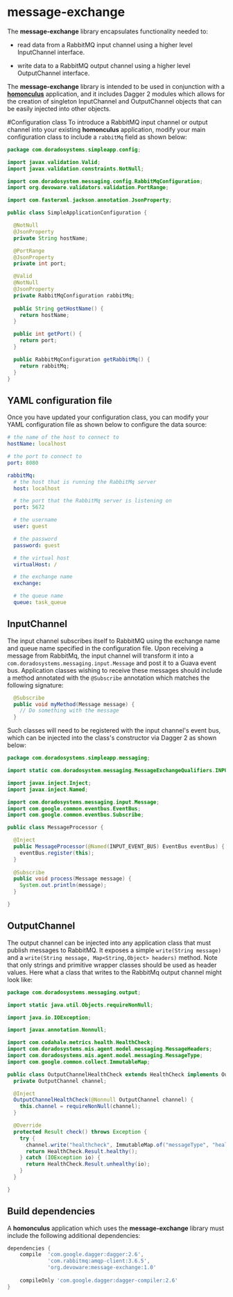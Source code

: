 # message-exchange

The **message-exchange** library encapsulates functionality needed to:

* read data from a RabbitMQ input channel using a higher level InputChannel interface.

* write data to a RabbitMQ output channel using a higher level OutputChannel interface.  

The **message-exchange** library is intended to be used in conjunction with a
**[homonculus](https://github.com/cpdevoto/devoware-utils/tree/master/homonculus)** application, and it includes Dagger 2 modules
which allows for the creation of singleton InputChannel and OutputChannel objects that can be easily injected into other objects.

#Configuration class
To introduce a RabbitMQ input channel or output channel into your existing **homonculus** application, modify your main configuration class to
include a ```rabbitMq``` field as shown below:

```java
package com.doradosystems.simpleapp.config;

import javax.validation.Valid;
import javax.validation.constraints.NotNull;

import com.doradosystem.messaging.config.RabbitMqConfiguration;
import org.devoware.validators.validation.PortRange;

import com.fasterxml.jackson.annotation.JsonProperty;

public class SimpleApplicationConfiguration {

  @NotNull
  @JsonProperty
  private String hostName;

  @PortRange
  @JsonProperty
  private int port;

  @Valid
  @NotNull
  @JsonProperty
  private RabbitMqConfiguration rabbitMq;
  
  public String getHostName() {
    return hostName;
  }

  public int getPort() {
    return port;
  }

  public RabbitMqConfiguration getRabbitMq() {
    return rabbitMq;
  }
}
```
## YAML configuration file

Once you have updated your configuration class, you can modify your YAML configuration file as shown below to configure the data source:

```yaml
# the name of the host to connect to
hostName: localhost

# the port to connect to
port: 8080

rabbitMq:
  # the host that is running the RabbitMq server
  host: localhost

  # the port that the RabbitMq server is listening on
  port: 5672

  # the username
  user: guest

  # the password
  password: guest

  # the virtual host
  virtualHost: /

  # the exchange name
  exchange:  

  # the queue name
  queue: task_queue
```

## InputChannel
The input channel subscribes itself to RabbitMQ using the exchange name and queue name specified in the configuration file. Upon
receiving a message from RabbitMq, the input channel will transform it into a ```com.doradosystems.messaging.input.Message``` and
post it to a Guava event bus. Application classes wishing to receive these messages should include a method annotated with the 
```@Subscribe``` annotation which matches the following signature:

```java
  @Subscribe
  public void myMethod(Message message) {
    // Do something with the message
  }
```
Such classes will need to be registered with the input channel's event bus, which can be injected into the class's constructor via
Dagger 2 as shown below:
```java
package com.doradosystems.simpleapp.messaging;

import static com.doradosystem.messaging.MessageExchangeQualifiers.INPUT_EVENT_BUS;

import javax.inject.Inject;
import javax.inject.Named;

import com.doradosystems.messaging.input.Message;
import com.google.common.eventbus.EventBus;
import com.google.common.eventbus.Subscribe;

public class MessageProcessor {

  @Inject
  public MessageProcessor(@Named(INPUT_EVENT_BUS) EventBus eventBus) {
    eventBus.register(this);
  }
  
  @Subscribe
  public void process(Message message) {
    System.out.println(message);
  }

}
```

## OutputChannel

The output channel can be injected into any application class that must publish messages to RabbitMQ.  It exposes a simple ```write(String message)```
and a ```write(String message, Map<String,Object> headers)``` method.  Note that only strings and primitive wrapper classes should be
used as header values. Here what a class that writes to the RabbitMq output channel might look like:

```java
package com.doradosystems.messaging.output;

import static java.util.Objects.requireNonNull;

import java.io.IOException;

import javax.annotation.Nonnull;

import com.codahale.metrics.health.HealthCheck;
import com.doradosystems.mis.agent.model.messaging.MessageHeaders;
import com.doradosystems.mis.agent.model.messaging.MessageType;
import com.google.common.collect.ImmutableMap;

public class OutputChannelHealthCheck extends HealthCheck implements OutputChannelHealthCheckMBean {
  private OutputChannel channel;

  @Inject
  OutputChannelHealthCheck(@Nonnull OutputChannel channel) {
    this.channel = requireNonNull(channel);
  }

  @Override
  protected Result check() throws Exception {
    try {
      channel.write("healthcheck", ImmutableMap.of("messageType", "healthcheck");
      return HealthCheck.Result.healthy();
    } catch (IOException io) {
      return HealthCheck.Result.unhealthy(io);
    }
  }

}
```
## Build dependencies
A **homonculus** application which uses the **message-exchange** library must include the following additional dependencies:

```groovy
dependencies {
    compile  'com.google.dagger:dagger:2.6',
             'com.rabbitmq:amqp-client:3.6.5',
             'org.devoware:message-exchange:1.0'
            
    compileOnly 'com.google.dagger:dagger-compiler:2.6'         
}
```

